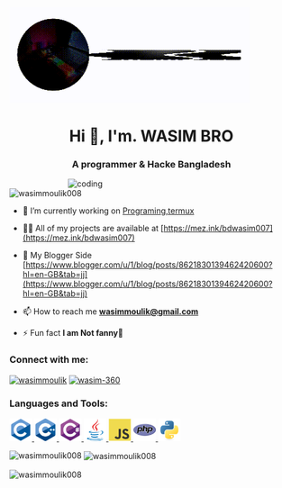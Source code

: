 ![logo](https://github.com/wasimmoulik008/wasimmoulik008/blob/main/lv_0_20230712234709.gif)
<h1 align="center">Hi 👋, I'm. WASIM BRO</h1>
<h3 align="center">A programmer & Hacke Bangladesh</h3>
<img align="right" alt="coding" width="400" src="https://media0.giphy.com/media/3og0ILLVvPp8d64Jd6/giphy.gif?cid=6c09b952r45hh8qbpqvibly66ayewkunzvbu10hm8gy6nipz&ep=v1_internal_gif_by_id&rid=giphy.gif&ct=g">
<p align="left"> <img src="https://komarev.com/ghpvc/?username=wasimmoulik008&label=Profile%20views&color=0e75b6&style=flat" alt="wasimmoulik008" /> </p>

- 🔭 I’m currently working on [Programing,termux](https://www.youtube.com/@wasim-360)

- 👨‍💻 All of my projects are available at [https://mez.ink/bdwasim007](https://mez.ink/bdwasim007)

- 📝 My Blogger Side [https://www.blogger.com/u/1/blog/posts/8621830139462420600?hl=en-GB&tab=jj](https://www.blogger.com/u/1/blog/posts/8621830139462420600?hl=en-GB&tab=jj)

- 📫 How to reach me **wasimmoulik@gmail.com**

- ⚡ Fun fact **I am Not fanny👿**

<h3 align="left">Connect with me:</h3>
<p align="left">
<a href="https://fb.com/wasimmoulik" target="blank"><img align="center" src="https://raw.githubusercontent.com/rahuldkjain/github-profile-readme-generator/master/src/images/icons/Social/facebook.svg" alt="wasimmoulik" height="30" width="40" /></a>
<a href="https://www.youtube.com/c/wasim-360" target="blank"><img align="center" src="https://raw.githubusercontent.com/rahuldkjain/github-profile-readme-generator/master/src/images/icons/Social/youtube.svg" alt="wasim-360" height="30" width="40" /></a>
</p>

<h3 align="left">Languages and Tools:</h3>
<p align="left"> <a href="https://www.cprogramming.com/" target="_blank" rel="noreferrer"> <img src="https://raw.githubusercontent.com/devicons/devicon/master/icons/c/c-original.svg" alt="c" width="40" height="40"/> </a> <a href="https://www.w3schools.com/cpp/" target="_blank" rel="noreferrer"> <img src="https://raw.githubusercontent.com/devicons/devicon/master/icons/cplusplus/cplusplus-original.svg" alt="cplusplus" width="40" height="40"/> </a> <a href="https://www.w3schools.com/cs/" target="_blank" rel="noreferrer"> <img src="https://raw.githubusercontent.com/devicons/devicon/master/icons/csharp/csharp-original.svg" alt="csharp" width="40" height="40"/> </a> <a href="https://www.java.com" target="_blank" rel="noreferrer"> <img src="https://raw.githubusercontent.com/devicons/devicon/master/icons/java/java-original.svg" alt="java" width="40" height="40"/> </a> <a href="https://developer.mozilla.org/en-US/docs/Web/JavaScript" target="_blank" rel="noreferrer"> <img src="https://raw.githubusercontent.com/devicons/devicon/master/icons/javascript/javascript-original.svg" alt="javascript" width="40" height="40"/> </a> <a href="https://www.php.net" target="_blank" rel="noreferrer"> <img src="https://raw.githubusercontent.com/devicons/devicon/master/icons/php/php-original.svg" alt="php" width="40" height="40"/> </a> <a href="https://www.python.org" target="_blank" rel="noreferrer"> <img src="https://raw.githubusercontent.com/devicons/devicon/master/icons/python/python-original.svg" alt="python" width="40" height="40"/> </a> </p>

<p><img align="left" src="https://github-readme-stats.vercel.app/api/top-langs?username=wasimmoulik008&show_icons=true&locale=en&layout=compact" alt="wasimmoulik008" /></p>

<p>&nbsp;<img align="center" src="https://github-readme-stats.vercel.app/api?username=wasimmoulik008&show_icons=true&locale=en" alt="wasimmoulik008" /></p>

<p><img align="center" src="https://github-readme-streak-stats.herokuapp.com/?user=wasimmoulik008&" alt="wasimmoulik008" /></p>
